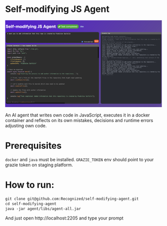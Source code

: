 
# Self-modifying JS Agent

![screenshot.png](screenshot.png)

An AI agent that writes own code in JavaScript, executes it in a docker container and 
reflects on its own mistakes, decisions and runtime errors adjusting own code.

# Prerequisites

`docker` and `java` must be installed.
`GRAZIE_TOKEN` env should point to your grazie token on staging platform.

# How to run:
```
git clone git@github.com:Recognized/self-modifying-agent.git
cd self-modifying-agent
java -jar agent/libs/agent-all.jar
```

And just open http://localhost:2205 and type your prompt
